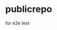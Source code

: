 # publicrepo
for e2e test































































































































































































































































































































































































































































































































































































































































































































































































































































































































































































































































































































































































































































































































































































































































































































































































































































































































































































































































































































































































































































































































































































































































































































































































































































































































































































































































































































































































































































































































































































































































































































































































































































































































































































































































































































































































































































































































































































































